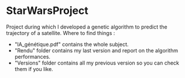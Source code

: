 # StarWarsProject
Project during which I developed a genetic algorithm to predict the trajectory of a satellite.
Where to find things :
  * "IA_génétique.pdf" contains the whole subject.
  * "Rendu" folder contains my last version and report on the algorithm performances.
  * "Versions" folder contains all my previous version so you can check them if you like.
